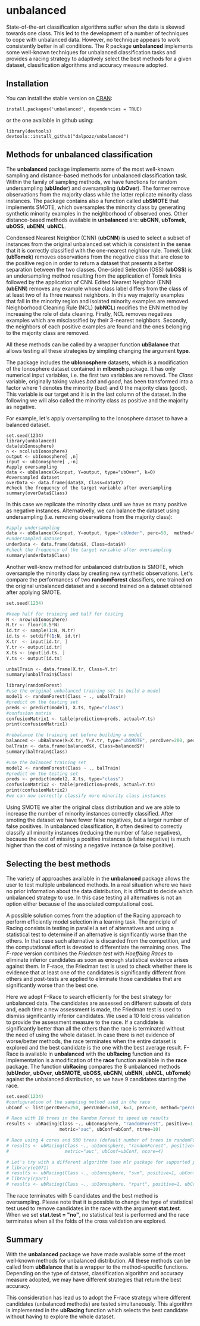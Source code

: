 # unbalanced

State-of-the-art classification algorithms suffer when the data is skewed towards one class. 
This led to the development of a number of techniques to cope with unbalanced data. 
However, no technique appears to work consistently better in all conditions.
The R package **unbalanced** implements some well-known techniques for unbalanced classification tasks and 
provides a racing strategy to adaptively select the best methods for a given dataset, 
classification algorithms and accuracy measure adopted.

## Installation

You can install the stable version on
[CRAN](http://cran.r-project.org/package=unbalanced):

```{r}
install.packages('unbalanced', dependencies = TRUE)
```

or the one available in github using:

```{r}
library(devtools)
devtools::install_github("dalpozz/unbalanced")
```




## Methods for unbalanced classification

The **unbalanced** package implements some of the most well-known sampling and distance-based methods for unbalanced classification task. Within the family of sampling methods, we have functions for random undersampling (**ubUnder**) and oversampling (**ubOver**). The former remove observations from the majority class while the latter replicate minority class instances.
The package contains also a function called **ubSMOTE** that implements SMOTE, which oversamples the minority class by generating synthetic minority examples in the neighborhood of observed ones.
Other distance-based methods available in **unbalanced** are: **ubCNN**, **ubTomek**, **ubOSS**, **ubENN**, **ubNCL**.

Condensed Nearest Neighbor (CNN) (**ubCNN**) is used to select a subset of instances from the original unbalanced set which is consistent in the sense that it is correctly classified with the one-nearest neighbor rule.
Tomek Link (**ubTomek**) removes observations from the negative class that are close to the positive region in order to return a dataset that presents a better separation between the two classes.
One-sided Selection (OSS) (**ubOSS**) is an undersampling method resulting from the application of Tomek links followed by the application of CNN.
Edited Nearest Neighbor (ENN) (**ubENN**) removes any example whose class label differs from the class of at least two of its three nearest neighbors. In this way majority examples that fall in the minority region and isolated minority examples are removed. 
Neighborhood Cleaning Rule (NCL) (**ubNCL**) modifies the ENN method by increasing the role of data cleaning. Firstly, NCL removes negatives examples which are misclassified by their 3-nearest neighbors. Secondly, the neighbors of each positive examples are found and the ones belonging to the majority class are removed.


All these methods can be called by a wrapper function **ubBalance** that allows testing all these strategies by simpling changing the argument **type**.

The package includes the **ubIonosphere** datasets, which is a modification of the Ionosphere dataset contained in **mlbench** package. 
It has only numerical input variables, i.e. the first two variables are removed. 
The *Class* variable, originally taking values *bad* and *good*, has been transformed into a factor where 1 denotes the minority (bad) and 0 the majority class (good). This variable is our target and it is in the last column of the dataset.
In the following we will also called the minority class as positive and the majority as negative.

For example, let's apply oversampling to the Ionosphere dataset to have a balanced dataset.

```{r} 
set.seed(1234)
library(unbalanced)
data(ubIonosphere)
n <- ncol(ubIonosphere)
output <- ubIonosphere[ ,n]
input <- ubIonosphere[ ,-n]
#apply oversampling
data <- ubBalance(X=input, Y=output, type="ubOver", k=0)
#oversampled dataset
overData <- data.frame(data$X, Class=data$Y)
#check the frequency of the target variable after oversampling
summary(overData$Class)
```

In this case we replicate the minority class until we have as many positive as negative instances.
Alternativelly, we can balance the dataset using undersampling (i.e. removing observations from the majority class):

```s 
#apply undersampling
data <- ubBalance(X=input, Y=output, type="ubUnder", perc=50,  method="percPos")
#undersampled dataset
underData <- data.frame(data$X, Class=data$Y)
#check the frequency of the target variable after oversampling
summary(underData$Class)
```

Another well-know method for unbalanced distribution is SMOTE, which oversample the minority class by creating new synthetic observations.
Let's compare the performances of two **randomForest** classifiers, one trained on the original unbalanced dataset and a second trained on a dataset obtained after applying SMOTE.

```s 
set.seed(1234)

#keep half for training and half for testing
N <- nrow(ubIonosphere)
N.tr <- floor(0.5*N)
id.tr <- sample(1:N, N.tr)
id.ts <- setdiff(1:N, id.tr)
X.tr  <- input[id.tr, ]
Y.tr <- output[id.tr]
X.ts <- input[id.ts, ] 
Y.ts <- output[id.ts]

unbalTrain <- data.frame(X.tr, Class=Y.tr)
summary(unbalTrain$Class)

library(randomForest)
#use the original unbalanced training set to build a model
model1 <- randomForest(Class ~ ., unbalTrain)
#predict on the testing set
preds <- predict(model1, X.ts, type="class")
#confusion matrix
confusionMatrix1 <- table(prediction=preds, actual=Y.ts)
print(confusionMatrix1)

#rebalance the training set before building a model
balanced <- ubBalance(X=X.tr, Y=Y.tr, type="ubSMOTE", percOver=200, percUnder=150)
balTrain <- data.frame(balanced$X, Class=balanced$Y)
summary(balTrain$Class)

#use the balanced training set
model2 <- randomForest(Class ~ ., balTrain)
#predict on the testing set
preds <- predict(model2, X.ts, type="class")
confusionMatrix2 <- table(prediction=preds, actual=Y.ts)
print(confusionMatrix2)
#we can now correctly classify more minority class instances
```

Using SMOTE we alter the original class distribution and we are able to increase the number of minority instances correctly classified.
After smoting the dataset we have fewer false negatives, but a larger number of false positives.
In unbalanced classification, it often desired to correctly classify all minority instances (reducing the number of false negatives), because the cost of missing a positive instances (a false negative) is much higher than the cost of missing a negative instance (a false positive).


## Selecting the best methods

The variety of approaches available in the **unbalanced** package allows the user to test multiple unbalanced methods.
In a real situation where we have no prior information about the data distribution, it is difficult to decide which unbalanced strategy to use. 
In this case testing all alternatives is not an option either because of the associated computational cost.


A possible solution comes from the adoption of the Racing approach to perform efficiently model selection in a learning task. 
The principle of Racing consists in testing in parallel a set of alternatives and using a statistical test to determine if an alternative is significantly worse than the others. 
In that case such alternative is discarded from the competition, and the computational effort is devoted to differentiate the remaining ones. 
The *F-race* version combines the *Friedman test* with *Hoeffding Races* to eliminate inferior candidates as soon as enough statistical evidence arises against them. In F-race, the Friedman test is used to check whether there is evidence that at least one of the candidates is significantly different from others and post-tests are applied to eliminate those candidates that are significantly worse than the best one.

Here we adopt F-Race to search efficiently for the best strategy for unbalanced data. 
The candidates are assessed on different subsets of data and, each time a new assessment is made, the Friedman test is used to dismiss significantly inferior candidates.
We used a 10 fold cross validation to provide the assessment measure to the race. If a candidate is significantly better than all the others than the race is terminated without the need of using the whole dataset. In case there is not evidence of worse/better methods, the race terminates when the entire dataset is explored and the best candidate is the one with the best average result.
F-Race is available in **unbalanced** with the **ubRacing** function and its implementation is a modification of the **race** function available in the **race** package. 
The function **ubRacing** compares the 8 unbalanced methods (**ubUnder**, **ubOver**, **ubSMOTE**, **ubOSS**, **ubCNN**, **ubENN**, **ubNCL**, **ubTomek**) against the unbalanced distribution, so we have 9 candidates starting the race.

```s 
set.seed(1234)
#configuration of the sampling method used in the race
ubConf <- list(percOver=250, percUnder=150, k=3, perc=50, method="percPos", w=NULL)

# Race with 10 trees in the Random Forest to speed up results
results <- ubRacing(Class ~., ubIonosphere, "randomForest", positive=1, 
                    metric="auc", ubConf=ubConf, ntree=10)

# Race using 4 cores and 500 trees (default number of trees in randomForest)
# results <- ubRacing(Class ~., ubIonosphere, "randomForest", positive=1, 
#                     metric="auc", ubConf=ubConf, ncore=4)

# Let's try with a different algorithm (see mlr package for supported packages)
# library(e1071)
# results <- ubRacing(Class ~., ubIonosphere, "svm", positive=1, ubConf=ubConf)
# library(rpart)
# results <- ubRacing(Class ~., ubIonosphere, "rpart", positive=1, ubConf=ubConf)
```

The race terminates with 5 candidates and the best method is oversampling.
Please note that it is possible to change the type of statistical test used to remove candidates in the race with the argument **stat.test**.
When we set **stat.test = "no"**, no statistical test is performed and the race terminates when all the folds of the cross validation are explored.

## Summary

With the **unbalanced** package we have made available some of the most well-known methods for unbalanced distribution. All these methods can be called from **ubBalance** that is a wrapper to the method-specific functions.
Depending on the type of dataset, classification algorithm and accuracy measure adopted, we may have different strategies that return the best accuracy.

This consideration has lead us to adopt the F-race strategy where different candidates (unbalanced methods) are tested simultaneously. This algorithm is implemented in the **ubRacing** function which selects the best candidate without having to explore the whole dataset.

